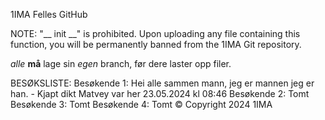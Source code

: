 1IMA Felles GitHub

NOTE: "__ init __" is prohibited. Upon uploading any file containing this function, you will be permanently banned from the 1IMA Git repository.

_alle_ __må__ lage sin _egen_ branch, før dere laster opp filer.

BESØKSLISTE:
    Besøkende 1:
        Hei alle sammen mann, jeg er mannen jeg er han.
         - Kjapt dikt
        Matvey var her 23.05.2024 kl 08:46
    Besøkende 2:
        Tomt
    Besøkende 3:
        Tomt
    Besøkende 4:
        Tomt
© Copyright 2024 1IMA 
